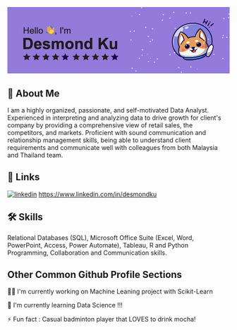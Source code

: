 ![Banner](https://github.com/DesmondKu/DesmondKu/blob/main/22B00F2F-391A-4EEF-A39F-1A1AB60BE007.png)

## 🚀 About Me
I am a highly organized, passionate, and self-motivated Data Analyst. 
Experienced in interpreting and analyzing data to drive growth for client's company by providing a comprehensive view of retail sales, the competitors, and markets. 
Proficient with sound communication and relationship management skills, being able to understand client requirements and communicate well with colleagues from both Malaysia and Thailand team.

## 🔗 Links

[![linkedin](https://img.shields.io/badge/linkedin-0A66C2?style=for-the-badge&logo=linkedin&logoColor=white)](https://www.linkedin.com/)
https://www.linkedin.com/in/desmondku

## 🛠 Skills
Relational Databases (SQL), Microsoft Office Suite (Excel, Word, PowerPoint, Access, Power Automate), Tableau, R and Python Programming, Collaboration and Communication skills.


## Other Common Github Profile Sections
👩‍💻 I'm currently working on Machine Leaning project with Scikit-Learn

🧠 I'm currently learning Data Science !!!

⚡️ Fun fact : Casual badminton player that LOVES to drink mocha!

